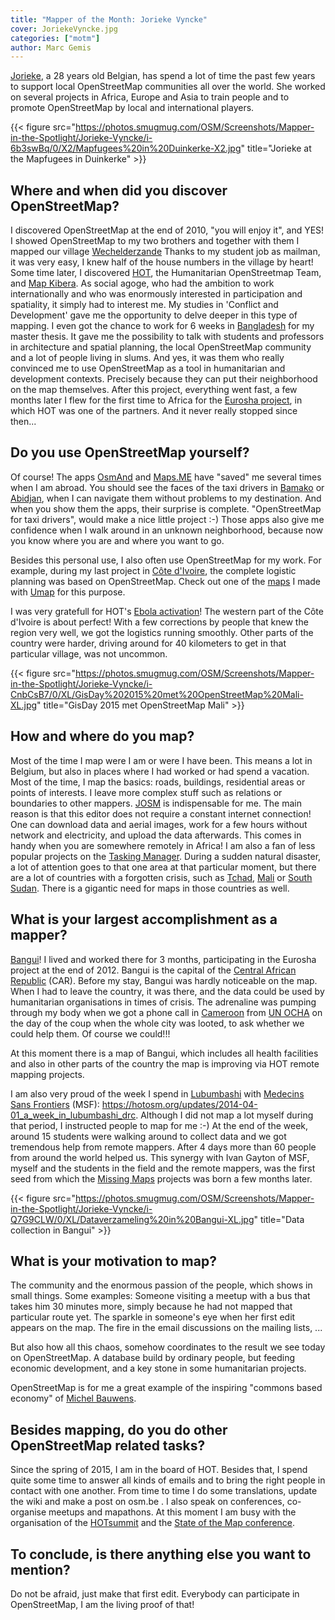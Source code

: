 ```yaml
---
title: "Mapper of the Month: Jorieke Vyncke"
cover: JoriekeVyncke.jpg
categories: ["motm"]
author: Marc Gemis
---
```


[Jorieke](http://www.openstreetmap.org/user/Jorieke%20V), a 28 years old Belgian, has spend a lot of time the past few years to support local OpenStreetMap communities all over the world. She worked on several projects in Africa, Europe and Asia to train people and to promote OpenStreetMap by local and international players.

{{< figure src="https://photos.smugmug.com/OSM/Screenshots/Mapper-in-the-Spotlight/Jorieke-Vyncke/i-6b3swBq/0/X2/Mapfugees%20in%20Duinkerke-X2.jpg" title="Jorieke at the Mapfugees in Duinkerke" >}}

## Where and when did you discover OpenStreetMap?

I discovered OpenStreetMap at the end of 2010, "you will enjoy it", and YES! I showed OpenStreetMap  to my two brothers and together with them I mapped our village [Wechelderzande](http://www.openstreetmap.org/node/255613117#map=13/51.2636/4.7861)
Thanks to my student job as mailman, it was very easy, I knew half of the house numbers in the village by heart!
Some time later, I discovered [HOT](https://hotosm.org/), the Humanitarian OpenStreetmap Team, and [Map Kibera](http://mapkibera.org/). As social agoge, who had the ambition to work internationally and who was enormously interested in participation and spatiality, it simply had to interest me. My studies in 'Conflict and Development' gave me the opportunity to delve deeper in this type of mapping. I even got the chance to work for 6 weeks in [Bangladesh](http://www.openstreetmap.org/relation/184640) for my master thesis. It gave me the possibility to talk with students and professors in architecture and spatial planning, the local OpenStreetMap community and a lot of people living in slums.
And yes, it was them who really convinced me to use OpenStreetMap as a tool in humanitarian and development contexts. Precisely because they can put their neighborhood on the map themselves. After this project, everything went fast, a few months later I flew for the first time to Africa for the [Eurosha project](https://hotosm.org/projects/eurosha_0), in which HOT was one of the partners. And it never really stopped since then...

## Do you use OpenStreetMap yourself?

Of course! The apps [OsmAnd](http://osmand.net/) and [Maps.ME](http://maps.me/en/home) have "saved" me several times when I am abroad. You should see the faces of the taxi drivers in [Bamako](http://www.openstreetmap.org/node/27564954) or [Abidjan](http://www.openstreetmap.org/node/1046100133#map=11/5.3207/-4.0162), when I can navigate them without problems to my destination. And when you show them the apps, their surprise is complete. "OpenStreetMap for taxi drivers", would make a nice little project :-) Those apps also give me confidence when I walk around in an unknown neighborhood, because now you know where you are and where you want to go.

Besides this personal use, I also often use OpenStreetMap for my work. For example, during my last project in [Côte d'Ivoire](http://www.openstreetmap.org/relation/192779), the complete logistic planning was based on OpenStreetMap. Check out one of the [maps](http://umap.openstreetmap.fr/nl/map/villages-a-enqueter-region-tonkpi-bleu-village-pmh_88667#9/7.3093/-7.8333) I made with [Umap](http://umap.openstreetmap.fr/en/) for this purpose.

I was very gratefull for HOT's [Ebola activation](https://hotosm.org/projects/west_africa_ebola_epidemic)! The western part of the Côte d'Ivoire is about perfect! With a few corrections by people that knew the region very well, we got the logistics running smoothly. Other parts of the country were harder, driving around for 40 kilometers to get in that particular village, was not uncommon.

{{< figure src="https://photos.smugmug.com/OSM/Screenshots/Mapper-in-the-Spotlight/Jorieke-Vyncke/i-CnbCsB7/0/XL/GisDay%202015%20met%20OpenStreetMap%20Mali-XL.jpg" title="GisDay 2015 met OpenStreetMap Mali" >}}

## How and where do you map?

Most of the time I map were I am or were I have been. This means a lot in Belgium, but also in places where I had worked or had spend a vacation. Most of the time, I map the basics: roads, buildings, residential areas or points of interests. I leave more complex stuff such as relations or boundaries to other mappers.
[JOSM](josm.openstreetmap.de) is indispensable for me. The main reason is that this editor does not require a constant internet connection! One can download data and aerial images, work for a few hours without network and electricity, and upload the data afterwards. This comes in handy when you are somewhere remotely in Africa!
I am also a fan of less popular projects on the [Tasking Manager](http://tasks.hotosm.org/). During a sudden natural disaster, a lot of attention goes to that one area at that particular moment, but there are a lot of countries with a forgotten crisis, such as [Tchad](http://www.openstreetmap.org/relation/2361304), [Mali](http://www.openstreetmap.org/relation/192785) or [South Sudan](http://www.openstreetmap.org/relation/1656678). There is a gigantic need for maps in those countries as well.

## What is your largest accomplishment as a mapper?

[Bangui](http://www.openstreetmap.org/relation/4119221)! I lived and worked there for 3 months, participating in the Eurosha project  at the end of 2012. Bangui is the capital of the [Central African Republic](http://www.openstreetmap.org/relation/192790) (CAR). Before my stay, Bangui was hardly noticeable on the map. When I had to leave the country, it was there, and the data could be used by humanitarian organisations in times of crisis. The adrenaline was pumping through my body when we got a phone call in [Cameroon](http://www.openstreetmap.org/relation/192830) from [UN OCHA](http://www.unocha.org/) on the day of the coup when the whole city was looted, to ask whether we could help them. Of course we could!!!

At this moment there is a map of Bangui, which includes all health facilities and also in other parts of the country the map is improving via HOT remote mapping projects.

I am also very proud of the week I spend in [Lubumbashi](http://www.openstreetmap.org/node/27564973) with [Medecins Sans Frontiers](http://www.msf.org/) (MSF): <https://hotosm.org/updates/2014-04-01_a_week_in_lubumbashi_drc>. Although I did not map a lot myself during that period, I instructed people to map for me :-) At the end of the week, around 15 students were walking around to collect data and we got tremendous help from remote mappers. After 4 days more than 60 people from around the world helped us. This synergy with Ivan Gayton of MSF, myself and the students in the field and the remote mappers, was the first seed from which the [Missing Maps](http://www.missingmaps.org/) projects was born a few months later.

{{< figure src="https://photos.smugmug.com/OSM/Screenshots/Mapper-in-the-Spotlight/Jorieke-Vyncke/i-Q7G9CLW/0/XL/Dataverzameling%20in%20Bangui-XL.jpg" title="Data collection in Bangui" >}}

## What is your motivation to map?

The community and the enormous passion of the people, which shows in small things. Some examples: Someone visiting a meetup with a bus that takes him 30 minutes more, simply because he had not mapped that particular route yet. The sparkle in someone's eye when her first edit appears on the map. The fire in the email discussions on the mailing lists, ...

But also how all this chaos, somehow coordinates to the result we see today on OpenStreetMap. A database build by ordinary people, but feeding economic development, and a key stone in some humanitarian projects.

OpenStreetMap is for me a great example of the inspiring "commons based economy" of [Michel Bauwens](https://en.wikipedia.org/wiki/Michel_Bauwens).

## Besides mapping, do you do other OpenStreetMap related tasks?

Since the spring of 2015, I am in the board of HOT. Besides that, I spend quite some time to answer all kinds of emails and to bring the right people in contact with one another.
From time to time I do some translations, update the wiki and make a post on osm.be . I also speak on conferences, co-organise meetups and mapathons. At this moment I am busy with the organisation of the [HOTsummit](http://summit.hotosm.org/) and the [State of the Map conference](http://2016.stateofthemap.org/).

## To conclude, is there anything else you want to mention?

Do not be afraid, just make that first edit. Everybody can participate in OpenStreetMap, I am the living proof of that!
